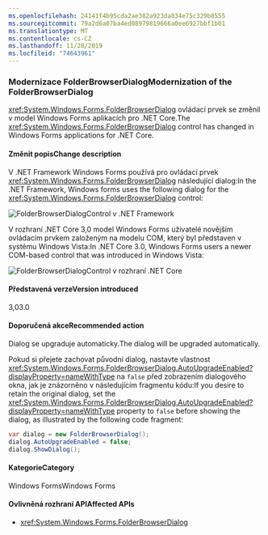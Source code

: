 ```yaml
---
ms.openlocfilehash: 24141f4b95cda2ae382a923da034e75c329b8555
ms.sourcegitcommit: 79a2d6a07ba4ed08979819666a0ee6927bbf1b01
ms.translationtype: MT
ms.contentlocale: cs-CZ
ms.lasthandoff: 11/28/2019
ms.locfileid: "74643961"
---
```

### <a name="modernization-of-the-folderbrowserdialog"></a><span data-ttu-id="fc1ae-101">Modernizace FolderBrowserDialog</span><span class="sxs-lookup"><span data-stu-id="fc1ae-101">Modernization of the FolderBrowserDialog</span></span>

<span data-ttu-id="fc1ae-102"><xref:System.Windows.Forms.FolderBrowserDialog> ovládací prvek se změnil v model Windows Forms aplikacích pro .NET Core.</span><span class="sxs-lookup"><span data-stu-id="fc1ae-102">The <xref:System.Windows.Forms.FolderBrowserDialog> control has changed in Windows Forms applications for .NET Core.</span></span>

#### <a name="change-description"></a><span data-ttu-id="fc1ae-103">Změnit popis</span><span class="sxs-lookup"><span data-stu-id="fc1ae-103">Change description</span></span>

<span data-ttu-id="fc1ae-104">V .NET Framework Windows Forms používá pro ovládací prvek <xref:System.Windows.Forms.FolderBrowserDialog> následující dialog:</span><span class="sxs-lookup"><span data-stu-id="fc1ae-104">In the .NET Framework, Windows forms uses the following dialog for the <xref:System.Windows.Forms.FolderBrowserDialog> control:</span></span>

![FolderBrowserDialogControl v .NET Framework](~/docs/images/core-changes/windowsforms/modernized-folderbrowserdialog/folderdlg-framework.png)

<span data-ttu-id="fc1ae-106">V rozhraní .NET Core 3,0 model Windows Forms uživatelé novějším ovládacím prvkem založeným na modelu COM, který byl představen v systému Windows Vista:</span><span class="sxs-lookup"><span data-stu-id="fc1ae-106">In .NET Core 3.0, Windows Forms users a newer COM-based control that was introduced in Windows Vista:</span></span>

![FolderBrowserDialogControl v rozhraní .NET Core](~/docs/images/core-changes/windowsforms/modernized-folderbrowserdialog/folderdlg-core.png)

#### <a name="version-introduced"></a><span data-ttu-id="fc1ae-108">Představená verze</span><span class="sxs-lookup"><span data-stu-id="fc1ae-108">Version introduced</span></span>

<span data-ttu-id="fc1ae-109">3,0</span><span class="sxs-lookup"><span data-stu-id="fc1ae-109">3.0</span></span>

#### <a name="recommended-action"></a><span data-ttu-id="fc1ae-110">Doporučená akce</span><span class="sxs-lookup"><span data-stu-id="fc1ae-110">Recommended action</span></span>

<span data-ttu-id="fc1ae-111">Dialog se upgraduje automaticky.</span><span class="sxs-lookup"><span data-stu-id="fc1ae-111">The dialog will be upgraded automatically.</span></span>

<span data-ttu-id="fc1ae-112">Pokud si přejete zachovat původní dialog, nastavte vlastnost <xref:System.Windows.Forms.FolderBrowserDialog.AutoUpgradeEnabled?displayProperty=nameWithType> na `false` před zobrazením dialogového okna, jak je znázorněno v následujícím fragmentu kódu:</span><span class="sxs-lookup"><span data-stu-id="fc1ae-112">If you desire to retain the original dialog, set the <xref:System.Windows.Forms.FolderBrowserDialog.AutoUpgradeEnabled?displayProperty=nameWithType> property to `false` before showing the dialog, as illustrated by the following code fragment:</span></span>

```csharp
var dialog = new FolderBrowserDialog();
dialog.AutoUpgradeEnabled = false;
dialog.ShowDialog();
```

#### <a name="category"></a><span data-ttu-id="fc1ae-113">Kategorie</span><span class="sxs-lookup"><span data-stu-id="fc1ae-113">Category</span></span>

<span data-ttu-id="fc1ae-114">Windows Forms</span><span class="sxs-lookup"><span data-stu-id="fc1ae-114">Windows Forms</span></span>

#### <a name="affected-apis"></a><span data-ttu-id="fc1ae-115">Ovlivněná rozhraní API</span><span class="sxs-lookup"><span data-stu-id="fc1ae-115">Affected APIs</span></span>

- <xref:System.Windows.Forms.FolderBrowserDialog>

<!--

### Affected APIs

- `System.Windows.Forms.FolderBrowserDialog`

-->
